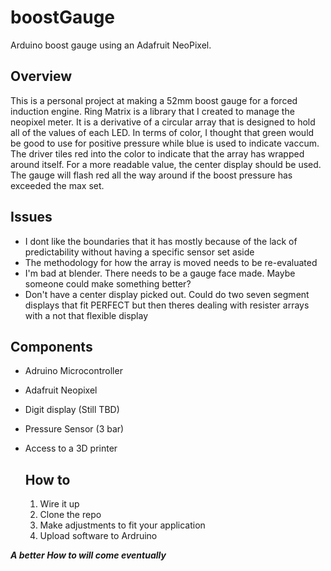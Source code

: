 # boostGauge
Arduino boost gauge using an Adafruit NeoPixel.

## Overview
This is a personal project at making a 52mm boost gauge for a forced induction engine.  Ring Matrix is a library that I created to manage the neopixel meter.  It is a derivative of a circular array that is designed to hold all of the values of each LED.  In terms of color, I thought that green would be good to use for positive pressure while blue is used to indicate vaccum.  The driver tiles red into the color to indicate that the array has wrapped around itself.  For a more readable value, the center display should be used.  The gauge will flash red all the way around if the boost pressure has exceeded the max set.

## Issues
- I dont like the boundaries that it has mostly because of the lack of predictability without having a specific sensor set aside
- The methodology for how the array is moved needs to be re-evaluated
- I'm bad at blender. There needs to be a gauge face made. Maybe someone could make something better?
- Don't have a center display picked out.  Could do two seven segment displays that fit PERFECT but then theres dealing with resister arrays with a not that flexible display

## Components
- Adruino Microcontroller
- Adafruit Neopixel
- Digit display (Still TBD)
- Pressure Sensor (3 bar)
- Access to a 3D printer

  ## How to
  1. Wire it up
  1. Clone the repo
  1. Make adjustments to fit your application
  1. Upload software to Ardruino
  
**_A better How to will come eventually_** 
